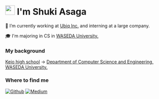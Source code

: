 # <h1><img src="https://emojis.slackmojis.com/emojis/images/1531849430/4246/blob-sunglasses.gif?1531849430" width="30"/> I'm Shuki Asaga
🚀 I’m currently working at [Ubiq Inc.](https://ubiq-world.com/) and interning at a large company.

🎓 I'm majoring in CS in [WASEDA University.](https://www.waseda.jp/top/en/)

### My background

[Keio high school](https://www.hs.keio.ac.jp/) → [Department of Computer Science and Engineering, WASEDA University.](https://www.cs.waseda.ac.jp/en)

### Where to find me
<a href="https://github.com/Asa-Shu" target="_blank"><img alt="Github" src="https://img.shields.io/badge/GitHub-%2312100E.svg?&style=for-the-badge&logo=Github&logoColor=white" /></a>
<a href="https://qiita.com/shuki" target="_blank"><img alt="Medium" src="https://img.shields.io/badge/qiita-55C500.svg?&style=for-the-badge&logo=qiita&logoColor=white" /></a>
  

